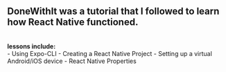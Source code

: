 <h2>DoneWithIt was a tutorial that I followed to learn how React Native functioned.</h2><br />
<b>lessons include:</b><br />
- Using Expo-CLI
- Creating a React Native Project
- Setting up a virtual Android/iOS device
- React Native Properties
